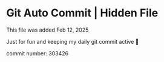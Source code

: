 # Git Auto Commit | Hidden File

This file was added Feb 12, 2025

Just for fun and keeping my daily git commit active 🤪

commit number: 303426
